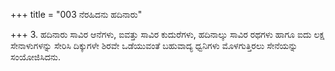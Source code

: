+++
title = "003 ನೆರಹಿದನು ಹದಿನಾರು"

+++
3. ಹದಿನಾರು ಸಾವಿರ ಆನೆಗಳು, ಐವತ್ತು ಸಾವಿರ ಕುದುರೆಗಳು, ಹದಿನಾಲ್ಕು ಸಾವಿರ ರಥಗಳು ಹಾಗೂ ಐದು ಲಕ್ಷ ಸೇನಾಳುಗಳನ್ನು ಸೇರಿಸಿ ದಿಕ್ಕುಗಳೇ ಶಿರವೇ ಒಡೆಯುವಂತೆ ಬಹುವಾದ್ಯ ಧ್ವನಿಗಳು ಮೊಳಗುತ್ತಿರಲು ಸೇನೆಯನ್ನು ಸಂಯೋಜಿಸಿದನು.